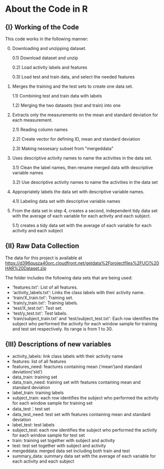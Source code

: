 # About the Code in R 
## {I} Working of the Code
This code works in the following manner:

0) Downloading and unzipping dataset.

    0.1) Download dataset and unzip
   
    0.2) Load activity labels and features
    
    0.3) Load test and train data, and select the needed features

1) Merges the training and the test sets to create one data set.

    1.1) Combining test and train data with labels
    
    1.2) Merging the two datasets (test and train) into one

2) Extracts only the measurements on the mean and standard deviation for each measurement.

    2.1) Reading column names
    
    2.2) Create vector for defining ID, mean and standard deviation
    
    2.3) Making nessesary subset from "mergeddata"
    
3) Uses descriptive activity names to name the activities in the data set.

    3.1) Clean the label names, then rename merged data with descriptive variable names
    
    3.2) Use descriptive activity names to name the activities in the data set
    
4) Appropriately labels the data set with descriptive variable names.

    4.1) Labeling data set with descriptive variable names
    
5) From the data set in step 4, creates a second, independent tidy data set with the average of each variable for each activity and each subject.
   
    5.1) creates a tidy data set with the average of each variable for each activity and each subject
    
   
## {II} Raw Data Collection

The data for this project is available at https://d396qusza40orc.cloudfront.net/getdata%2Fprojectfiles%2FUCI%20HAR%20Dataset.zip

The folder includes the following data sets that are being used:
- 'features.txt': List of all features.
- 'activity_labels.txt': Links the class labels with their activity name.
- 'train/X_train.txt': Training set.
- 'train/y_train.txt': Training labels.
- 'test/X_test.txt': Test set.
- 'test/y_test.txt': Test labels.
- 'train/subject_train.txt' and 'test/subject_test.txt': Each row identifies the subject who performed the activity for each window sample for training and test set respectively. Its range is from 1 to 30.


## {III} Descriptions of new variables

- activity_labels: link class labels with their activity name
- features: list of all features
- features_need: feactures containing mean (‘mean’)and standard deviation(‘std’)
- data_train: training set
- data_train_need: training set with features containing mean and standard deviation
- label_train: training labels
- subject_train: each row identifies the subject who performed the activity for each window sample for training set
- data_test：test set
- data_test_need: test set with features containing mean and standard deviation
- label_test: test labels
- subject_test: each row identifies the subject who performed the activity for each window sample for test set
- train: training set together with subject and activity
- test: test set together with subject and activity
- mergeddata: merged data set including both train and test
- summary_data: summary data set with the average of each variable for each activity and each subject
